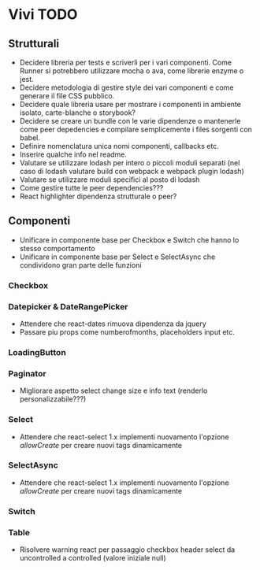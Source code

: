 # Vivi TODO

## Strutturali
- Decidere libreria per tests e scriverli per i vari componenti. Come Runner si potrebbero utilizzare mocha o ava, come librerie enzyme o jest.
- Decidere metodologia di gestire style dei vari componenti e come generare il file CSS pubblico.
- Decidere quale libreria usare per mostrare i componenti in ambiente isolato, carte-blanche o storybook?
- Decidere se creare un bundle con le varie dipendenze o mantenerle come peer depedencies e compilare semplicemente i files sorgenti con babel.
- Definire nomenclatura unica nomi componenti, callbacks etc.
- Inserire qualche info nel readme.
- Valutare se utilizzare lodash per intero o piccoli moduli separati (nel caso di lodash valutare build con webpack e webpack plugin lodash)
- Valutare se utilizzare moduli specifici al posto di lodash
- Come gestire tutte le peer dependencies???
- React highlighter dipendenza strutturale o peer?

## Componenti
- Unificare in componente base per Checkbox e Switch che hanno lo stesso comportamento
- Unificare in componente base per Select e SelectAsync che condividono gran parte delle funzioni

### Checkbox

### Datepicker & DateRangePicker
- Attendere che react-dates rimuova dipendenza da jquery
- Passare piu props come numberofmonths, placeholders input etc.

### LoadingButton

### Paginator
- Migliorare aspetto select change size e info text (renderlo personalizzabile???)

### Select
- Attendere che react-select 1.x implementi nuovamento l'opzione *allowCreate* per creare nuovi tags dinamicamente

### SelectAsync
- Attendere che react-select 1.x implementi nuovamento l'opzione *allowCreate* per creare nuovi tags dinamicamente

### Switch

### Table
- Risolvere warning react per passaggio checkbox header select da uncontrolled a controlled (valore iniziale null)
